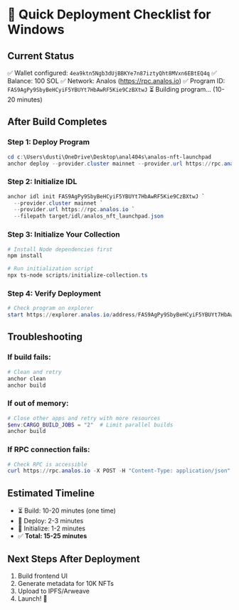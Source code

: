 # 🚀 Quick Deployment Checklist for Windows

## Current Status
✅ Wallet configured: `4ea9ktn5Ngb3dUjBBKYe7n87iztyQht8MVxn6EBtEQ4q`
✅ Balance: 100 SOL
✅ Network: Analos (https://rpc.analos.io)
✅ Program ID: `FAS9AgPy9SbyBeHCyiF5YBUYt7HbAwRF5Kie9CzBXtwJ`
⏳ Building program... (10-20 minutes)

## After Build Completes

### Step 1: Deploy Program
```powershell
cd c:\Users\dusti\OneDrive\Desktop\anal404s\analos-nft-launchpad
anchor deploy --provider.cluster mainnet --provider.url https://rpc.analos.io
```

### Step 2: Initialize IDL
```powershell
anchor idl init FAS9AgPy9SbyBeHCyiF5YBUYt7HbAwRF5Kie9CzBXtwJ `
  --provider.cluster mainnet `
  --provider.url https://rpc.analos.io `
  --filepath target/idl/analos_nft_launchpad.json
```

### Step 3: Initialize Your Collection
```powershell
# Install Node dependencies first
npm install

# Run initialization script
npx ts-node scripts/initialize-collection.ts
```

### Step 4: Verify Deployment
```powershell
# Check program on explorer
start https://explorer.analos.io/address/FAS9AgPy9SbyBeHCyiF5YBUYt7HbAwRF5Kie9CzBXtwJ
```

## Troubleshooting

### If build fails:
```powershell
# Clean and retry
anchor clean
anchor build
```

### If out of memory:
```powershell
# Close other apps and retry with more resources
$env:CARGO_BUILD_JOBS = "2"  # Limit parallel builds
anchor build
```

### If RPC connection fails:
```powershell
# Check RPC is accessible
curl https://rpc.analos.io -X POST -H "Content-Type: application/json" -d '{"jsonrpc":"2.0","id":1,"method":"getHealth"}'
```

## Estimated Timeline
- ⏳ Build: 10-20 minutes (one time)
- 🚀 Deploy: 2-3 minutes
- 📝 Initialize: 1-2 minutes
- ✅ **Total: 15-25 minutes**

## Next Steps After Deployment
1. Build frontend UI
2. Generate metadata for 10K NFTs
3. Upload to IPFS/Arweave
4. Launch! 🎉

